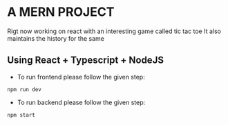 # A MERN PROJECT

Rigt now working on react with an interesting game called tic tac toe
It also maintains the history for the same




## Using React + Typescript + NodeJS

- To run frontend please follow the given step:

```
npm run dev

```

- To run backend please follow the given step:

```
npm start

```

